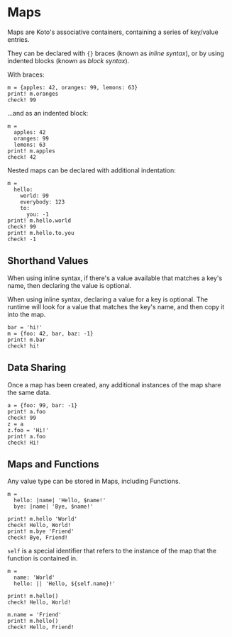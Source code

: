 # Maps

Maps are Koto's associative containers, containing a series of key/value entries.

They can be declared with `{}` braces (known as _inline syntax_), or by using indented blocks (known as _block syntax_).

With braces:

```koto
m = {apples: 42, oranges: 99, lemons: 63}
print! m.oranges
check! 99
```

...and as an indented block:

```koto
m = 
  apples: 42
  oranges: 99
  lemons: 63
print! m.apples
check! 42
```

Nested maps can be declared with additional indentation:

```koto
m =
  hello:
    world: 99
    everybody: 123
    to:
      you: -1
print! m.hello.world
check! 99
print! m.hello.to.you
check! -1
```

## Shorthand Values

When using inline syntax, if there's a value available that matches a key's name, then declaring the value is optional.

When using inline syntax, declaring a value for a key is optional. The runtime will look for a value that matches the key's name, and then copy it into the map.

```koto
bar = 'hi!'
m = {foo: 42, bar, baz: -1}
print! m.bar
check! hi!
```

## Data Sharing

Once a map has been created, any additional instances of the map share the same data.

```koto
a = {foo: 99, bar: -1}
print! a.foo
check! 99
z = a
z.foo = 'Hi!'
print! a.foo
check! Hi!
```

## Maps and Functions

Any value type can be stored in Maps, including Functions.

```koto
m = 
  hello: |name| 'Hello, $name!'
  bye: |name| 'Bye, $name!'

print! m.hello 'World'
check! Hello, World!
print! m.bye 'Friend'
check! Bye, Friend!
```

`self` is a special identifier that refers to the instance of the map that the function is contained in. 

```koto
m = 
  name: 'World'
  hello: || 'Hello, ${self.name}!'

print! m.hello()
check! Hello, World!

m.name = 'Friend'
print! m.hello()
check! Hello, Friend!
```
